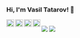 ### Hi, I'm Vasil Tatarov! 👋
<a href="https://www.linkedin.com/in/vasil-tatarov-14890b1b8/">
  <img align="left" alt="vasiltatarov's Linkdein" width="20px" src="https://cdn.jsdelivr.net/npm/simple-icons@v3/icons/linkedin.svg" />
</a>
<a href="https://github.com/vasiltatarov">
  <img align="left" alt="vasiltatarov's Github" width="20px" src="https://cdn.jsdelivr.net/npm/simple-icons@v3/icons/github.svg" />
</a>
<a href="https://www.instagram.com/vassiltatarov/">
  <img align="left" alt="vasiltatarov's Instagram" width="20px" src="https://cdn.jsdelivr.net/npm/simple-icons@v3/icons/instagram.svg" />
</a>
<a href="https://www.facebook.com/profile.php?id=100043913825026">
  <img align="left" alt="vasiltatarov's Facebook" width="20px" src="https://cdn.jsdelivr.net/npm/simple-icons@v3/icons/facebook.svg" />
</a>
<br/>

<div>
<img src="https://github-readme-stats.vercel.app/api?username=vasiltatarov&&show_icons=true&title_color=222222&icon_color=03A87C&text_color=333333&bg_color=ffffff">
<img src="https://github-readme-stats.vercel.app/api/top-langs/?username=vasiltatarov&layout=compact&bg_color=ffffff&text_color=333333">
</div>